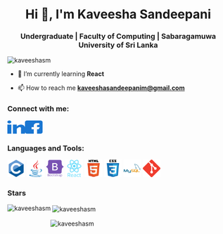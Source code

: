 <h1 align="center">Hi 👋, I'm Kaveesha Sandeepani</h1>
<h3 align="center">Undergraduate | Faculty of Computing | Sabaragamuwa University of Sri Lanka</h3>
<p align="left"> <img src="https://komarev.com/ghpvc/?username=kaveeshasm&label=Profile%20views&color=0e75b6&style=flat" alt="kaveeshasm" /> </p>


- 🌱 I’m currently learning **React**

- 📫 How to reach me **kaveeshasandeepanim@gmail.com**

</div><h3 align="left">Connect with me:</h3>
<p align="left">
<a href="https://linkedin.com/in/kaveesha-sandeepani-836411334" target="blank"><img align="center" src="https://raw.githubusercontent.com/teamedwardforever/Readme-Generator/71f25dd8b98329b168142a6b782a107b75eab178/svg/Social/linked-in-alt.svg" alt="kaveesha-sandeepani-836411334" height="30" width="40" /></a><a href="https://fb.com/https://www.facebook.com/share/1FF2XzjaVk/" target="blank"><img align="center" src="https://raw.githubusercontent.com/teamedwardforever/Readme-Generator/71f25dd8b98329b168142a6b782a107b75eab178/svg/Social/facebook.svg" alt="https://www.facebook.com/share/1FF2XzjaVk/" height="30" width="40" /></a></p>

<h3 align="left">Languages and Tools:</h3>
<p align="left">
<img src="https://raw.githubusercontent.com/teamedwardforever/Readme-Generator/71f25dd8b98329b168142a6b782a107b75eab178/svg/Skills/Languages/c-original.svg" alt="C" width="40" height="40"/>
<img src="https://raw.githubusercontent.com/teamedwardforever/Readme-Generator/71f25dd8b98329b168142a6b782a107b75eab178/svg/Skills/Languages/java-original.svg" alt="Java" width="40" height="40"/>
<img src="https://raw.githubusercontent.com/teamedwardforever/Readme-Generator/71f25dd8b98329b168142a6b782a107b75eab178/svg/Skills/Frontend/bootstrap-plain-wordmark.svg" alt="Bootstrap" width="40" height="40"/>
<img src="https://raw.githubusercontent.com/teamedwardforever/Readme-Generator/71f25dd8b98329b168142a6b782a107b75eab178/svg/Skills/Frontend/react-original-wordmark.svg" alt="React" width="40" height="40"/>
<img src="https://raw.githubusercontent.com/teamedwardforever/Readme-Generator/71f25dd8b98329b168142a6b782a107b75eab178/svg/Skills/Frontend/html5-original-wordmark.svg" alt="HTML" width="40" height="40"/>
<img src="https://raw.githubusercontent.com/teamedwardforever/Readme-Generator/71f25dd8b98329b168142a6b782a107b75eab178/svg/Skills/Frontend/css3-original-wordmark.svg" alt="Css" width="40" height="40"/>
<img src="https://raw.githubusercontent.com/teamedwardforever/Readme-Generator/71f25dd8b98329b168142a6b782a107b75eab178/svg/Skills/Database/mysql-original-wordmark.svg" alt="Mysql" width="40" height="40"/>
<img src="https://raw.githubusercontent.com/teamedwardforever/Readme-Generator/71f25dd8b98329b168142a6b782a107b75eab178/svg/Skills/Other/git-scm-icon.svg" alt="Git" width="40" height="40"/>
</p>

<h3 align="left">Stars</h3>
<img align="left" height="180em" src="https://github-readme-stats.vercel.app/api/top-langs/?username=kaveeshasm&layout=compact&theme=dark" alt=kaveeshasm />

<p>&nbsp;<img align="center" height="180em" src="https://github-readme-stats.vercel.app/api?username=kaveeshasm&show_icons=true&locale=en&theme=dark" alt="kaveeshasm" /></p>

<p><img align="center" height="180em" src="https://github-readme-streak-stats.herokuapp.com/?user=kaveeshasm&theme=dark" alt="kaveeshasm" /></p>

